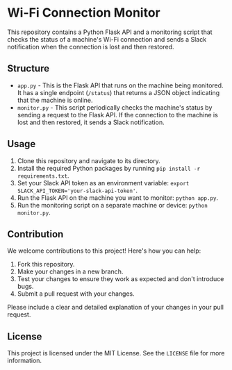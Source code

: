 # Wi-Fi Connection Monitor

This repository contains a Python Flask API and a monitoring script that checks the status of a machine's Wi-Fi connection and sends a Slack notification when the connection is lost and then restored.

## Structure

- `app.py` - This is the Flask API that runs on the machine being monitored. It has a single endpoint (`/status`) that returns a JSON object indicating that the machine is online.
- `monitor.py` - This script periodically checks the machine's status by sending a request to the Flask API. If the connection to the machine is lost and then restored, it sends a Slack notification.

## Usage

1. Clone this repository and navigate to its directory.
2. Install the required Python packages by running `pip install -r requirements.txt`.
3. Set your Slack API token as an environment variable: `export SLACK_API_TOKEN='your-slack-api-token'`.
4. Run the Flask API on the machine you want to monitor: `python app.py`.
5. Run the monitoring script on a separate machine or device: `python monitor.py`.

## Contribution

We welcome contributions to this project! Here's how you can help:

1. Fork this repository.
2. Make your changes in a new branch.
3. Test your changes to ensure they work as expected and don't introduce bugs.
4. Submit a pull request with your changes.

Please include a clear and detailed explanation of your changes in your pull request.

## License

This project is licensed under the MIT License. See the `LICENSE` file for more information.
